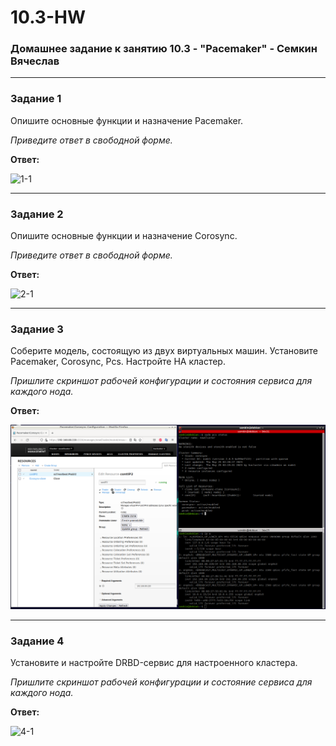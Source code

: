 # 10.3-HW
### Домашнее задание к занятию 10.3 - "Pacemaker" - Семкин Вячеслав
***
### Задание 1

Опишите основные функции и назначение Pacemaker.

*Приведите ответ в свободной форме.*

**Ответ:**

![1-1](https://github.com/SemkinVA/10.3-HW/blob/main/1-1.png)

***
### Задание 2

Опишите основные функции и назначение Corosync.

*Приведите ответ в свободной форме.*

**Ответ:**

![2-1](https://github.com/SemkinVA/10.3-HW/blob/main/2-1.png)

***
### Задание 3

Соберите модель, состоящую из двух виртуальных машин. Установите Pacemaker, Corosync, Pcs. Настройте HA кластер.

*Пришлите скриншот рабочей конфигурации и состояния сервиса для каждого нода.*

**Ответ:**

![3-1](https://github.com/SemkinVA/10.3-HW/blob/main/3-1.png)

***

### Задание 4

Установите и настройте DRBD-сервис для настроенного кластера.

*Пришлите скриншот рабочей конфигурации и состояние сервиса для каждого нода.*

**Ответ:**

![4-1](https://github.com/SemkinVA/10.3-HW/blob/main/4-1.png)
